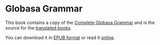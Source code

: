 # Globasa Grammar

This book contains a copy of the [Complete Globasa Grammar](https://xwexi.globasa.net/eng/gramati)
and is the source for the [translated books](https://salif.github.io/gramati-fe-globasa/).

You can download it in [EPUB format](Gramati_fe_Globasa_Mesi_12_2024_eng.epub)
or read it [online](https://salif.github.io/gramati-fe-globasa/eng/).

[^1]: To the extent possible under law, the authors has waived all copyright and related or neighboring rights to this site content.

